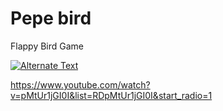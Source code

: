 # Pepe bird
Flappy Bird Game

[![Alternate Text]({https://techcrunch.com/wp-content/uploads/2018/01/giphy1.gif?w=1390&crop=1})]({https://www.youtube.com/watch?v=pMtUr1jGI0I&list=RDpMtUr1jGI0I&start_radio=1} "Link Title")


https://www.youtube.com/watch?v=pMtUr1jGI0I&list=RDpMtUr1jGI0I&start_radio=1

